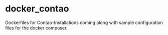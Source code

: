 # docker_contao
Dockerfiles for Contao-Installations coming along with sample configuration files for the docker composer.
